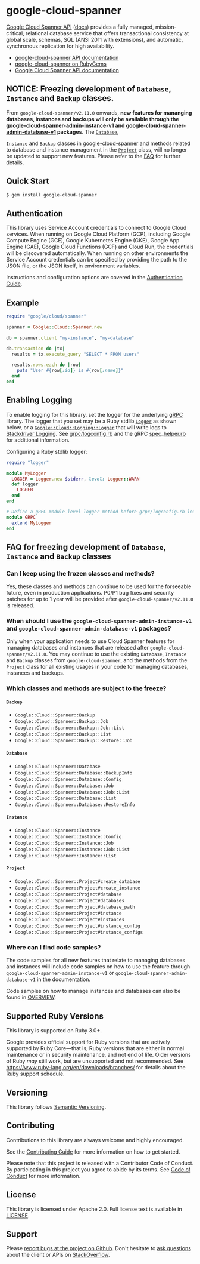 # google-cloud-spanner

[Google Cloud Spanner API](https://cloud.google.com/spanner/) ([docs](https://cloud.google.com/spanner/docs)) provides a fully managed, mission-critical, relational database service that offers transactional consistency at global scale, schemas, SQL (ANSI 2011 with extensions), and automatic, synchronous replication for high availability.

- [google-cloud-spanner API
  documentation](https://googleapis.dev/ruby/google-cloud-spanner/latest)
- [google-cloud-spanner on
  RubyGems](https://rubygems.org/gems/google-cloud-spanner)
- [Google Cloud Spanner API
  documentation](https://cloud.google.com/spanner/docs)

## NOTICE: Freezing development of `Database`, `Instance` and `Backup` classes.

From `google-cloud-spanner/v2.11.0` onwards, **new features for mananging
databases, instances and backups will only be available through the
[google-cloud-spanner-admin-instance-v1](https://github.com/googleapis/google-cloud-ruby/tree/master/google-cloud-spanner-admin-instance-v1)
and
[google-cloud-spanner-admin-database-v1](https://github.com/googleapis/google-cloud-ruby/tree/master/google-cloud-spanner-admin-database-v1)
packages**. The
[`Database`](https://github.com/googleapis/ruby-spanner/blob/main/google-cloud-spanner/lib/google/cloud/spanner/database.rb),

[`Instance`](https://github.com/googleapis/ruby-spanner/blob/main/google-cloud-spanner/lib/google/cloud/spanner/instance.rb) and
[`Backup`](https://github.com/googleapis/ruby-spanner/blob/main/google-cloud-spanner/lib/google/cloud/spanner/backup.rb)
classes in
[google-cloud-spanner](https://github.com/googleapis/ruby-spanner/tree/main/google-cloud-spanner)
and methods related to database and instance management in the
[`Project`](https://github.com/googleapis/ruby-spanner/blob/main/google-cloud-spanner/lib/google/cloud/spanner/project.rb)
class,
will no longer be updated to support new features. Please refer to the [FAQ](#faq-for-freezing-development-of-database-and-instance-classes)
for further details.

## Quick Start

```sh
$ gem install google-cloud-spanner
```

## Authentication

This library uses Service Account credentials to connect to Google Cloud services. When running on Google Cloud Platform (GCP), including Google Compute Engine (GCE), Google Kubernetes Engine (GKE), Google App Engine (GAE), Google Cloud Functions (GCF) and Cloud Run, the credentials will be discovered automatically. When running on other environments the Service Account credentials can be specified by providing the path to the JSON file, or the JSON itself, in environment variables.

Instructions and configuration options are covered in the [Authentication Guide](https://googleapis.dev/ruby/google-cloud-spanner/latest/file.AUTHENTICATION.html).

## Example

```ruby
require "google/cloud/spanner"

spanner = Google::Cloud::Spanner.new

db = spanner.client "my-instance", "my-database"

db.transaction do |tx|
  results = tx.execute_query "SELECT * FROM users"

  results.rows.each do |row|
    puts "User #{row[:id]} is #{row[:name]}"
  end
end
```

## Enabling Logging

To enable logging for this library, set the logger for the underlying [gRPC](https://github.com/grpc/grpc/tree/master/src/ruby) library. The logger that you set may be a Ruby stdlib [`Logger`](https://ruby-doc.org/stdlib/libdoc/logger/rdoc/Logger.html) as shown below, or a [`Google::Cloud::Logging::Logger`](https://googleapis.dev/ruby/google-cloud-logging/latest) that will write logs to [Stackdriver Logging](https://cloud.google.com/logging/). See [grpc/logconfig.rb](https://github.com/grpc/grpc/blob/master/src/ruby/lib/grpc/logconfig.rb) and the gRPC [spec_helper.rb](https://github.com/grpc/grpc/blob/master/src/ruby/spec/spec_helper.rb) for additional information.

Configuring a Ruby stdlib logger:

```ruby
require "logger"

module MyLogger
  LOGGER = Logger.new $stderr, level: Logger::WARN
  def logger
    LOGGER
  end
end

# Define a gRPC module-level logger method before grpc/logconfig.rb loads.
module GRPC
  extend MyLogger
end
```

## FAQ for freezing development of `Database`, `Instance` and `Backup` classes

### Can I keep using the frozen classes and methods?

Yes, these classes and methods can continue to be used for the forseeable
future, even in production applications. P0/P1 bug fixes and security patches
for up to 1 year will be provided after `google-cloud-spanner/v2.11.0` is released.

### When should I use the `google-cloud-spanner-admin-instance-v1` and `google-cloud-spanner-admin-database-v1` packages?

Only when your application needs to use Cloud Spanner features for managing
databases and instances that are released after `google-cloud-spanner/v2.11.0`.
You may continue to use the existing `Database`, `Instance` and `Backup` classes
from `google-cloud-spanner`, and the methods from the `Project` class for all
existing usages in your code for managing databases, instances and backups.

### Which classes and methods are subject to the freeze?

#### `Backup`
* `Google::Cloud::Spanner::Backup`
* `Google::Cloud::Spanner::Backup::Job`
* `Google::Cloud::Spanner::Backup::Job::List`
* `Google::Cloud::Spanner::Backup::List`
* `Google::Cloud::Spanner::Backup::Restore::Job`

#### `Database`
* `Google::Cloud::Spanner::Database`
* `Google::Cloud::Spanner::Database::BackupInfo`
* `Google::Cloud::Spanner::Database::Config`
* `Google::Cloud::Spanner::Database::Job`
* `Google::Cloud::Spanner::Database::Job::List`
* `Google::Cloud::Spanner::Database::List`
* `Google::Cloud::Spanner::Database::RestoreInfo`

#### `Instance`
* `Google::Cloud::Spanner::Instance`
* `Google::Cloud::Spanner::Instance::Config`
* `Google::Cloud::Spanner::Instance::Job`
* `Google::Cloud::Spanner::Instance::Job::List`
* `Google::Cloud::Spanner::Instance::List`

#### `Project`
* `Google::Cloud::Spanner::Project#create_database`
* `Google::Cloud::Spanner::Project#create_instance`
* `Google::Cloud::Spanner::Project#database`
* `Google::Cloud::Spanner::Project#databases`
* `Google::Cloud::Spanner::Project#database_path`
* `Google::Cloud::Spanner::Project#instance`
* `Google::Cloud::Spanner::Project#instances`
* `Google::Cloud::Spanner::Project#instance_config`
* `Google::Cloud::Spanner::Project#instance_configs`

### Where can I find code samples?
The code samples for all new features that relate to managing databases and
instances will include code samples on how to use the feature through
`google-cloud-spanner-admin-instance-v1` or
`google-cloud-spanner-admin-database-v1` in the documentation.

Code samples on how to manage instances and databases can also be found in
[OVERVIEW](https://github.com/googleapis/ruby-spanner/blob/main/google-cloud-spanner/OVERVIEW.md).

## Supported Ruby Versions

This library is supported on Ruby 3.0+.

Google provides official support for Ruby versions that are actively supported
by Ruby Core—that is, Ruby versions that are either in normal maintenance or
in security maintenance, and not end of life. Older versions of Ruby _may_
still work, but are unsupported and not recommended. See
https://www.ruby-lang.org/en/downloads/branches/ for details about the Ruby
support schedule.

## Versioning

This library follows [Semantic Versioning](http://semver.org/).

## Contributing

Contributions to this library are always welcome and highly encouraged.

See the [Contributing
Guide](https://googleapis.dev/ruby/google-cloud-spanner/latest/file.CONTRIBUTING.html)
for more information on how to get started.

Please note that this project is released with a Contributor Code of Conduct. By
participating in this project you agree to abide by its terms. See [Code of
Conduct](https://googleapis.dev/ruby/google-cloud-spanner/latest/file.CODE_OF_CONDUCT.html)
for more information.

## License

This library is licensed under Apache 2.0. Full license text is available in
[LICENSE](https://googleapis.dev/ruby/google-cloud-spanner/latest/file.LICENSE.html).

## Support

Please [report bugs at the project on
Github](https://github.com/googleapis/ruby-spanner/issues). Don't
hesitate to [ask
questions](http://stackoverflow.com/questions/tagged/google-cloud-ruby) about
the client or APIs on [StackOverflow](http://stackoverflow.com).
